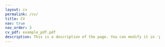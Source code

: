 ```yaml
---
layout: cv
permalink: /cv/
title: CV
nav: true
nav_order: 3
cv_pdf: example_pdf.pdf
description: This is a description of the page. You can modify it in 'pages/_cv.md'. You can also change or remove the top pdf download button.
---
```

